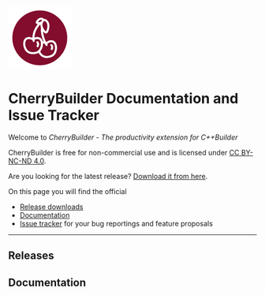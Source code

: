 
![abc](img/cherrybuilder_128.png)
# CherryBuilder Documentation and Issue Tracker

Welcome to *CherryBuilder - The productivity extension for C++Builder*

CherryBuilder is free for non-commercial use and is licensed under [CC BY-NC-ND 4.0](https://creativecommons.org/licenses/by-nc-nd/4.0/).

Are you looking for the latest release? [Download it from here](#Download).

On this page you will find the official
- [Release downloads](#Releases)
- [Documentation](#Documentation)
- [Issue tracker](https://github.com/FlKo/CherryBuilder-Doc/issues) for your bug reportings and feature proposals

---

## Releases

## Documentation